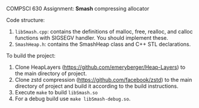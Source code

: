COMPSCI 630 Assignment: **Smash** compressing allocator

Code structure:
1. `libSmash.cpp`: contains the definitions of malloc, free, realloc, and calloc functions with SIGSEGV handler. You should implement these.
2. `SmashHeap.h`: contains the SmashHeap class and C++ STL declarations.

To build the project:
1. Clone HeapLayers (https://github.com/emeryberger/Heap-Layers) to the main directory of project.
2. Clone zstd compression (https://github.com/facebook/zstd) to the main directory of project and build it according to the build instructions.
3. Execute ```make``` to build `libSmash.so`
4. For a debug build use ```make libSmash-debug.so```.
